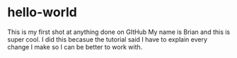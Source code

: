# hello-world
This is my first shot at anything done on GItHub
My name is Brian and this is super cool.
I did this becasue the tutorial said I have to explain every change I make so I can be better to work with.
